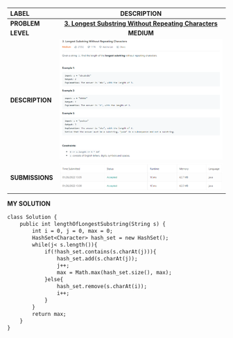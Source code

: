 | LABEL | DESCRIPTION |
| :---        |    :----:   |
| **PROBLEM** | **[3. Longest Substring Without Repeating Characters](https://leetcode.com/problems/longest-substring-without-repeating-characters)** |
| **LEVEL** | **MEDIUM** |
| **DESCRIPTION** | ![Problem Description](./assets/problem.png) |
| **SUBMISSIONS** | ![Submission Details](./assets/submission.png) |

**MY SOLUTION**
```
class Solution {
    public int lengthOfLongestSubstring(String s) {
        int i = 0, j = 0, max = 0;
        HashSet<Character> hash_set = new HashSet();
        while(j< s.length()){
            if(!hash_set.contains(s.charAt(j))){
                hash_set.add(s.charAt(j));
                j++;
                max = Math.max(hash_set.size(), max);
            }else{
                hash_set.remove(s.charAt(i));
                i++;
            }
        }
        return max;
    }
}
```

